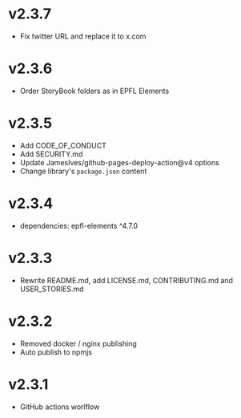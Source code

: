 # v2.3.7
- Fix twitter URL and replace it to x.com

# v2.3.6
- Order StoryBook folders as in EPFL Elements

# v2.3.5
- Add CODE_OF_CONDUCT
- Add SECURITY.md
- Update JamesIves/github-pages-deploy-action@v4 options
- Change library's `package.json` content

# v2.3.4
- dependencies: epfl-elements ^4.7.0

# v2.3.3
- Rewrite README.md, add LICENSE.md, CONTRIBUTING.md and USER_STORIES.md

# v2.3.2
- Removed docker / nginx publishing
- Auto publish to npmjs

# v2.3.1
- GitHub actions worlflow
